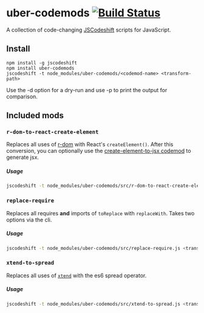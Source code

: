 # uber-codemods [![Build Status](https://travis-ci.com/uber-web/uber-codemods.svg?token=S4oyfBY3YoEdLmckujJx&branch=master)](https://travis-ci.com/uber-web/uber-codemods)

A collection of code-changing [JSCodeshift](https://github.com/facebook/jscodeshift) scripts for JavaScript.

## Install

```
npm install -g jscodeshift
npm install uber-codemods
jscodeshift -t node_modules/uber-codemods/<codemod-name> <transform-path>
```

Use the -d option for a dry-run and use -p to print the output for comparison.

## Included mods

### `r-dom-to-react-create-element`

Replaces all uses of [r-dom](https://github.com/uber/r-dom) with React's `createElement()`. After this conversion, you can optionally use the [create-element-to-jsx codemod](https://github.com/reactjs/react-codemod#create-element-to-jsx) to generate jsx.

##### Usage

```sh
jscodeshift -t node_modules/uber-codemods/src/r-dom-to-react-create-element.js <transform-path>
```

### `replace-require`

Replaces all requires **and** imports of `toReplace` with `replaceWith`. Takes two options via the cli.

##### Usage

```sh
jscodeshift -t node_modules/uber-codemods/src/replace-require.js <transform-path> --toReplace="object.omit" --replaceWith="just-omit"
```

### `xtend-to-spread`

Replaces all uses of [`xtend`](https://github.com/Raynos/xtend) with the es6 spread operator.

##### Usage

```sh
jscodeshift -t node_modules/uber-codemods/src/xtend-to-spread.js <transform-path>
```
